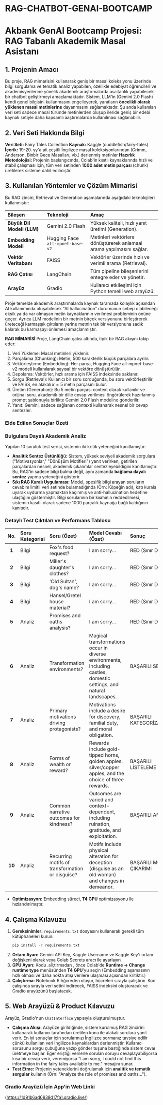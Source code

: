 # RAG-CHATBOT-GENAI-BOOTCAMP

# Akbank GenAI Bootcamp Projesi: RAG Tabanlı Akademik Masal Asistanı

## 1. Projenin Amacı

Bu proje, RAG mimarisini kullanarak geniş bir masal koleksiyonu üzerinde bilgi sorgulama ve tematik analiz yapabilen, özellikle edebiyat öğrencileri ve akademisyenlerine yönelik akademik araştırmalarda asaitanlık yapabilecek bir chatbot geliştirmeyi amaçlamaktadır. Sistem, LLM'in (Gemini 2.0 Flash) kendi genel bilgisini kullanmasını engelleyerek, yanıtların **öncelikli olarak yüklenen masal metinlerine** dayanmasını sağlamaktadır. Şu anda kullanılan veri seti sadece masal türünde metinlerden oluşup ileride geniş bir edebi kaynak setiyle daha kapsamlı aaştırmalarda kullanılması sağlanabilir.

## 2. Veri Seti Hakkında Bilgi
**Veri Seti:** Fairy Tales Collection
**Kaynak:** Kaggle (cuddlefish/fairy-tales)
**İçerik:** 19-20. yy'a ait çeşitli İngilizce masal koleksiyonlarından (Grimm, Anderson, Binbir Gece Masalları, vb.) derlenmiş metinler
**Hazırlık Metodolojisi:** Projenin başlangıcında, Colab'in kısıtlı kaynaklarında hızlı ve stabil çalışması için, tüm veri setinden **1000 adet metin parçası** (chunk) üretilerek sisteme dahil edilmiştir.

## 3. Kullanılan Yöntemler ve Çözüm Mimarisi

Bu RAG zinciri, Retrieval ve Generation aşamalarında aşağıdaki teknolojileri kullanmıştır:

| Bileşen | Teknoloji | Amaç |
| :--- | :--- | :--- |
| **Büyük Dil Modeli (LLM)** | Gemini 2.0 Flash  | Yüksek kaliteli, hızlı yanıt üretimi (Generation). |
| **Embedding Modeli** | Hugging Face `all-mpnet-base-v2` | Metinleri vektörlere dönüştürerek anlamsal arama yapılmasını sağlar. |
| **Vektör Veritabanı** | FAISS | Vektörler üzerinde hızlı ve verimli arama (Retrieval). |
| **RAG Çatısı** | LangChain | Tüm pipeline bileşenlerini entegre eder ve yönetir. |
| **Arayüz** | Gradio | Kullanıcı etkileşimi için Python temelli web arayüzü. |

Proje temelde akademik araştırmalarda kaynak taramada kolaylık açısından AI kullanımında oluşabilecek "AI hallucination" durumunun sebep olabileceği eksik ya da var olmayan metin kaynaklarının verilmesi probleminin önüne geçer. Ayrıca LLM modelinin bir metnin birçok versiyonunu birleştirerek üreteceği karmaşşık çıktıların yerine metnin tek bir versiyonuna sadık kalarak bu karmaşayı önlemesi amaçlanmıştır.

**RAG MİMARİSİ**
Proje, LangChain çatısı altında, tipik bir RAG akışını takip eder:
1.	Veri Yükleme: Masal metinleri yüklenir.
2.	Parçalama (Chunking): Metin, $500\text{ karakterlik}$ küçük parçalara ayrılır.
3.	Vektörleştirme (Embedding): Her parça, Hugging Face all-mpnet-base-v2 modeli kullanılarak sayısal bir vektöre dönüştürülür.
4.	Depolama: Vektörler, hızlı arama için FAISS indeksinde saklanır.
5.	Sorgu (Retrieval): Kullanıcı bir soru sorduğunda, bu soru vektörleştirilir ve FAISS, en alakalı $k=5$ metin parçasını bulur.
6.	Üretim (Generation): Bu 5 metin parçası context olarak kullanılır ve orijinal soru, akademik bir dille cevap verilmesi öngörülerek hazırlanmış prompt şablonuyla birlikte Gemini 2.0 Flash modeline gönderilir.
7.	Yanıt: Gemini, sadece sağlanan contexti kullanarak nesnel bir cevap sentezler.



### Elde Edilen Sonuçlar Özeti
### Bulgulara Dayalı Akademik Analiz

Yapılan 10 soruluk test serisi, sistemin iki kritik yeteneğini kanıtlamıştır:

* **Analitik Sentez Üstünlüğü:** Sistem, yüksek seviyeli akademik sorgulara ("Motivasyonlar," "Dönüşüm Motifleri") yanıt verirken, getirilen parçalardan nesnel, akademik çıkarımlar sentezleyebildiğini kanıtlamıştır. Bu, RAG'in sadece bilgi bulma değil, aynı zamanda **bağlama dayalı sentez** yapma yeteneğini gösterir.
* **Sıkı RAG Kuralı Uygulaması:** Model, spesifik bilgi arayan soruların cevabını limitli veri setinde bulamadığında (Örn: Köpeğin adı), katı kurala uyarak uydurma yapmaktan kaçınmış ve anti-hallucination hedefine ulaştığını göstermiştir. Bilgi sorularının bir kısmının reddedilmesi, sistemin kasıtlı olarak sadece $1000$ parçalık kaynağa bağlı kaldığının kanıtıdır.

### Detaylı Test Çıktıları ve Performans Tablosu

| No. | Soru Kategorisi | Soru (Özet) | Model Cevabı (Özet) | Sonuç |
| :---: | :--- | :--- | :--- | :--- |
| **1** | Bilgi | Fox's food request? | I am sorry... | RED (Sınır Dışı) |
| **2** | Bilgi | Miller's daughter's clothes? | I am sorry... | RED (Sınır Dışı) |
| **3** | Bilgi | 'Old Sultan', dog's name? | I am sorry... | RED (Sınır Dışı) |
| **4** | Bilgi | Hansel/Gretel house material? | I am sorry... | RED (Sınır Dışı) |
| **5** | Analiz | Promises and oaths analysis? | I am sorry... | RED (Sınır Dışı) |
| **6** | Analiz | Transformation environments? | Magical transformations occur in diverse environments, including castles, domestic settings, and natural landscapes. | BAŞARILI SENTEZ |
| **7** | Analiz | Primary motivations driving protagonists? | Motivations include a desire for discovery, familial duty, and moral obligation. | BAŞARILI KATEGORİZASYON |
| **8** | Analiz | Forms of wealth or reward? | Rewards include gold-tipped horns, golden apples, silver/copper apples, and the choice of three rewards. | BAŞARILI LİSTELEME |
| **9** | Analiz | Common narrative outcomes for kindness? | Outcomes are varied and context-dependent, including ruination, gratitude, and exploitation. | BAŞARILI ANALİZ |
| **10** | Analiz | Recurring motifs of transformation or disguise? | Motifs include physical alteration for deception (disguise as an old woman) and changes in demeanor. | BAŞARILI MOTİF ÇIKARIMI |

* **Optimizasyon:** Embedding süreci, **T4 GPU** optimizasyonu ile hızlandırılmıştır.

## 4. Çalışma Kılavuzu

1.  **Gereksinimler:** `requirements.txt` dosyasını kullanarak gerekli tüm kütüphaneleri kurun:
    ```bash
    pip install -r requirements.txt 
    ```
3.  **Ortam Ayarı:** Gemini API Key, Kaggle Username ve Kaggle Key'i ortam değişkeni olarak veya Colab Secrets aracı ile ayarlayın
4.  **GPU Ayarı:** Kodu .ali;tirmadan , önce Colab'de **Runtime $\to$ Change runtime type** menüsünden **T4 GPU**'yu seçin (Embedding aşamasının hızlı olması ve daha nokta atışı verilere ulaşması açısından kritiktir.)
5.  **Çalıştırma:** Notebook 6 hğcreden oluşur, hücreleri sırayla çalıştırın. Kod çalışınca sırayla veri setini indirecek, FAISS indeksini oluşturacak ve Gradio arayüzünü başlatacak.

## 5. Web Arayüzü & Product Kılavuzu

Arayüz, Gradio'nun `ChatInterface` yapısıyla oluşturulmuştur.

* **Çalışma Akışı:** Arayüze girildiğinde, sistem kurulmuş RAG zincirini kullanarak kullanıcı tarafından üretilen konu ile alakalı sorulara yanıt verir. En iyi sonuçlar için sorularınızı İngilizce sormanız tavsiye edilir çünkü kullanılan veri İngilizce kaynaklardan derlenmiştir. Kullanıcı sorusunu sorgu çubuğuna yazıp gönder tuşuna bastığında sistem cevaı üretmeye başlar. Eğer eriştiği verilerle sorulan soruyu cevaplayabiliyorsa kısa bir cevap verir, veremiyorsa "I am sorry, I could not find this information in the fairy tales available to me." mesajını sunar.
* **Test Etme:** Projenin yeteneklerini doğrulamak için **analitik ve tematik sorgular** kullanın (Örn: "Analyze the role of promises and oaths...").

### Gradio Arayüzü İçin App'in Web Linki

(https://1d91b6ad6838d17fa1.gradio.live/)

